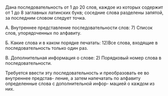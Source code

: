 Дана последовательность от 1 до 20 слов, каждое из которых содержит от 1 до 8 заглавных латинских букв;
соседние слова разделены запятой, за последним словом следует точка.

А. Внутреннее представление последовательности слов:
7) Список слов, упорядоченных по алфавиту.

Б. Какие слова и в каком порядке печатать:
12)Все слова, входящие в последовательность только один раз.

В. Дополнительная информация о слове:
2) Порядковый номер слова в последовательности.

Требуется ввести эту последовательность и преобразовать ее во внутреннее представ-
ление, а затем напечатать по алфавиту определенные слова с дополнительной инфор-
мацией о каждом из них.
